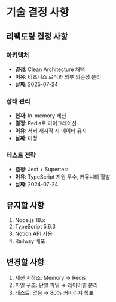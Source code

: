 # 기술 결정 사항

## 리팩토링 결정 사항

### 아키텍처
- **결정**: Clean Architecture 채택
- **이유**: 비즈니스 로직과 외부 의존성 분리
- **날짜**: 2025-07-24

### 상태 관리
- **현재**: In-memory 세션
- **결정**: Redis로 마이그레이션
- **이유**: 서버 재시작 시 데이터 유지
- **날짜**: 미정

### 테스트 전략
- **결정**: Jest + Supertest
- **이유**: TypeScript 지원 우수, 커뮤니티 활발
- **날짜**: 2024-07-24

## 유지할 사항
1. Node.js 18.x
2. TypeScript 5.6.3
3. Notion API 사용
4. Railway 배포

## 변경할 사항
1. 세션 저장소: Memory → Redis
2. 파일 구조: 단일 파일 → 레이어별 분리
3. 테스트: 없음 → 80% 커버리지 목표